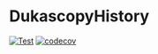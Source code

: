 # DukascopyHistory
[![Test](https://github.com/vitali-kurlovich/DukascopyHistory/actions/workflows/test.yml/badge.svg)](https://github.com/vitali-kurlovich/DukascopyHistory/actions/workflows/test.yml)
[![codecov](https://codecov.io/gh/vitali-kurlovich/DukascopyHistory/branch/main/graph/badge.svg?token=OADC6G7G7F)](https://codecov.io/gh/vitali-kurlovich/DukascopyHistory)

